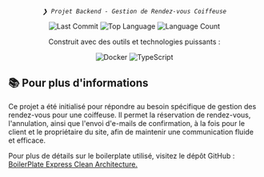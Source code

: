 <p align="center"> <em><code>❯ Projet Backend - Gestion de Rendez-vous Coiffeuse</code></em> </p> <p align="center"> <img src="https://img.shields.io/github/last-commit/acoory/boilerplate_express_clean_architecture?style=flat-square&logo=git&logoColor=white&color=e84118" alt="Last Commit"> <img src="https://img.shields.io/github/languages/top/acoory/boilerplate_express_clean_architecture?style=flat-square&color=0080ff" alt="Top Language"> <img src="https://img.shields.io/github/languages/count/acoory/boilerplate_express_clean_architecture?style=flat-square&color=0080ff" alt="Language Count"> </p> <p align="center">Construit avec des outils et technologies puissants :</p> <p align="center"> <img src="https://img.shields.io/badge/Docker-2496ED.svg?style=flat-square&logo=Docker&logoColor=white" alt="Docker"> <img src="https://img.shields.io/badge/Typescript-3178C6.svg?style=flat-square&logo=typescript&logoColor=white" alt="TypeScript"> </p>

## 📚 Pour plus d'informations

Ce projet a été initialisé pour répondre au besoin spécifique de gestion des rendez-vous pour une coiffeuse. Il permet la réservation de rendez-vous, l'annulation, ainsi que l'envoi d'e-mails de confirmation, à la fois pour le client et le propriétaire du site, afin de maintenir une communication fluide et efficace.

Pour plus de détails sur le boilerplate utilisé, visitez le dépôt GitHub : <a href="https://github.com/acoory/boilerplate_express_clean_architecture">BoilerPlate Express Clean Architecture.</a>
